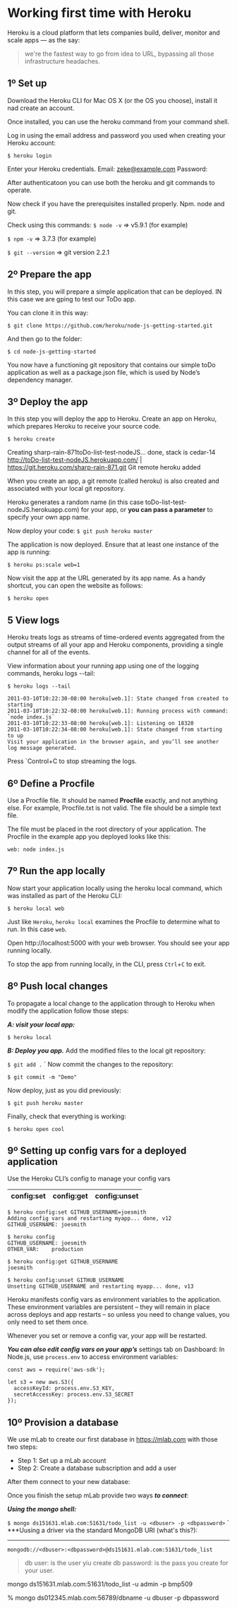
# Working first time with Heroku

Heroku is a cloud platform that lets companies build, deliver, monitor and scale apps — as the say: 

> we're the fastest way to go from idea to URL, bypassing all those infrastructure headaches.

## 1º Set up

Download the Heroku CLI for Mac OS X (or the OS you choose), install it nad create an account.

Once installed, you can use the heroku command from your command shell.

Log in using the email address and password you used when creating your Heroku account:

`$ heroku login`

Enter your Heroku credentials.
Email: zeke@example.com
Password:

After authenticatoon you can use both the heroku and git commands to operate.

Now check if you have the prerequisites installed properly. Npm. node and git.

Check using this commands:
`$ node -v` => v5.9.1 (for example)

`$ npm -v` => 3.7.3 (for example)

`$ git --version` => git version 2.2.1

## 2º Prepare the app

In this step, you will prepare a simple application that can be deployed. IN this case we are gping to test our ToDo app.

You can clone it in this way:

`$ git clone https://github.com/heroku/node-js-getting-started.git`

And then go to the folder:

`$ cd node-js-getting-started`

You now have a functioning git repository that contains our simple toDo application as well as a package.json file, which is used by Node’s dependency manager.

## 3º Deploy the app

In this step you will deploy the app to Heroku.
Create an app on Heroku, which prepares Heroku to receive your source code.

`$ heroku create`

Creating sharp-rain-871toDo-list-test-nodeJS... done, stack is cedar-14
http://toDo-list-test-nodeJS.herokuapp.com/ | https://git.heroku.com/sharp-rain-871.git
Git remote heroku added

When you create an app, a git remote (called heroku) is also created and associated with your local git repository.

Heroku generates a random name (in this case toDo-list-test-nodeJS.herokuapp.com) for your app, or **you can pass a parameter** to specify your own app name.

Now deploy your code:
`$ git push heroku master`

The application is now deployed. Ensure that at least one instance of the app is running:

`$ heroku ps:scale web=1`

Now visit the app at the URL generated by its app name. As a handy shortcut, you can open the website as follows:

`$ heroku open`

## 5 View logs

Heroku treats logs as streams of time-ordered events aggregated from the output streams of all your app and Heroku components, providing a single channel for all of the events.

View information about your running app using one of the logging commands, heroku logs --tail:

`$ heroku logs --tail`

```
2011-03-10T10:22:30-08:00 heroku[web.1]: State changed from created to starting
2011-03-10T10:22:32-08:00 heroku[web.1]: Running process with command: `node index.js`
2011-03-10T10:22:33-08:00 heroku[web.1]: Listening on 18320
2011-03-10T10:22:34-08:00 heroku[web.1]: State changed from starting to up
Visit your application in the browser again, and you’ll see another log message generated.
```

Press `Control+C to stop streaming the logs.


## 6º Define a Procfile

Use a Procfile file. It should be named **Procfile** exactly, and not anything else. For example, Procfile.txt is not valid. The file should be a simple text file.

The file must be placed in the root directory of your application.
The Procfile in the example app you deployed looks like this:

`web: node index.js`

## 7º Run the app locally
Now start your application locally using the heroku local command, which was installed as part of the Heroku CLI:

`$ heroku local web`

Just like `Heroku`, `heroku local` examines the Procfile to determine what to run. In this case `web`.

Open http://localhost:5000 with your web browser. You should see your app running locally.

To stop the app from running locally, in the CLI, press `Ctrl`+`C` to exit.

## 8º Push local changes

To propagate a local change to the application through to Heroku when modify the application follow those steps:

***A: visit your local app:***

`$ heroku local`

***B: Deploy you app.***
Add the modified files to the local git repository:

`$ git add .`
`
Now commit the changes to the repository:

`$ git commit -m "Demo"`

Now deploy, just as you did previously:

`$ git push heroku master`

Finally, check that everything is working:

`$ heroku open cool`

## 9º Setting up config vars for a deployed application
Use the Heroku CLI’s config to manage your config vars

|config:set|config:get|config:unset|
|:---:|:---:|:---:|

```
$ heroku config:set GITHUB_USERNAME=joesmith
Adding config vars and restarting myapp... done, v12
GITHUB_USERNAME: joesmith

$ heroku config
GITHUB_USERNAME: joesmith
OTHER_VAR:    production

$ heroku config:get GITHUB_USERNAME
joesmith

$ heroku config:unset GITHUB_USERNAME
Unsetting GITHUB_USERNAME and restarting myapp... done, v13

```

Heroku manifests config vars as environment variables to the application. These environment variables are persistent – they will remain in place across deploys and app restarts – so unless you need to change values, you only need to set them once.

Whenever you set or remove a config var, your app will be restarted.

***You can also edit config vars on your app’s*** settings tab on Dashboard:
In Node.js, use `process.env` to access environment variables:

```
const aws = require('aws-sdk');

let s3 = new aws.S3({
  accessKeyId: process.env.S3_KEY,
  secretAccessKey: process.env.S3_SECRET
});
```

## 10º Provision a database
We use mLab to create our first database in https://mlab.com with those two steps:

- Step 1: Set up a mLab account
- Step 2: Create a database subscription and add a user

After them connect to your new database:

Once you finish the setup mLab provide two ways ***to connect***:

***Using the mongo shell:***

`$ mongo ds151631.mlab.com:51631/todo_list -u <dbuser> -p <dbpassword>`
`
***Uusing a driver via the standard MongoDB URI (what's this?):
***
`mongodb://<dbuser>:<dbpassword>@ds151631.mlab.com:51631/todo_list`

> db user: is the user yiu create
> db password: is the pass you create for your user.


mongo ds151631.mlab.com:51631/todo_list -u admin -p bmp509


% mongo ds012345.mlab.com:56789/dbname -u dbuser -p dbpassword

